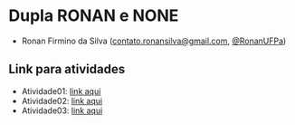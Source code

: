 # Dupla RONAN e NONE
- Ronan Firmino da Silva (contato.ronansilva@gmail.com, [@RonanUFPa](https://github.com/RonanUFPa))

## Link para atividades

- Atividade01: [link aqui](#)
- Atividade02: [link aqui](https://docs.google.com/document/d/1z7i2o5C48DcbmhXWKgzWHaZlLgnNqLvth65ATvyjhWg/edit?usp=sharing)
- Atividade03: [link aqui](#)
 

